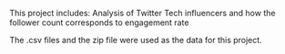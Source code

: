 This project includes:
Analysis of Twitter Tech influencers and how the follower count corresponds to engagement rate

The .csv files and the zip file were used as the data for this project.
